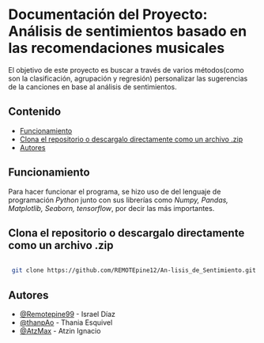 # Documentación del Proyecto: Análisis de sentimientos basado en las recomendaciones musicales 
El objetivo de este proyecto es buscar a través de varios métodos(como son la clasificación, agrupación y regresión) personalizar las sugerencias de la canciones en base al análisis de sentimientos.

## Contenido
- [Funcionamiento](#Funcionamiento)
- [Clona el repositorio o descargalo directamente como un archivo .zip](#Clona_el_repositorio_o_descargalo_directamente_como_un_archivo_.zip)
- [Autores](#Autores)

## Funcionamiento
Para hacer funcionar el programa, se hizo uso de del lenguaje de programación *Python* junto con sus librerías como *Numpy, Pandas, Matplotlib, Seaborn,  tensorflow*, por decir las más importantes.

## Clona el repositorio o descargalo directamente como un archivo .zip

```Bash

 git clone https://github.com/REMOTEpine12/An-lisis_de_Sentimiento.git
```
## Autores

- [@Remotepine99](https://github.com/REMOTEpine12) - Israel Díaz
- [@thanpAo](https://github.com/thanpAo) - Thania Esquivel
- [@AtzMax](https://github.com/AtzMax) - Atzin Ignacio



